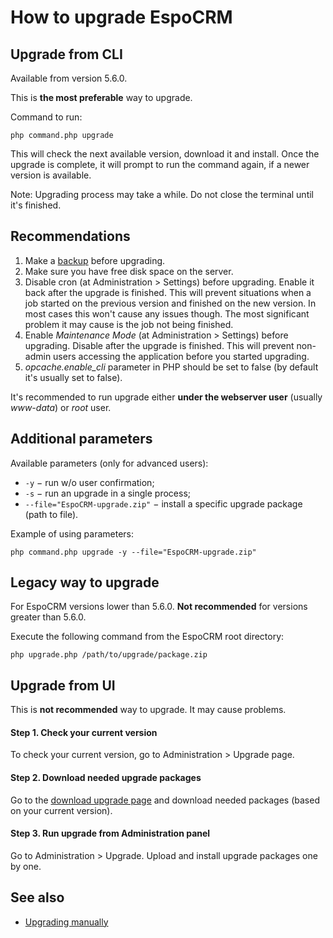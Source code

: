 # How to upgrade EspoCRM

## Upgrade from CLI

Available from version 5.6.0.

This is **the most preferable** way to upgrade.

Command to run:

```
php command.php upgrade
```

This will check the next available version, download it and install. Once the upgrade is complete, it will prompt to run the command again, if a newer version is available.

Note: Upgrading process may take a while. Do not close the terminal until it's finished.

## Recommendations

1. Make a [backup](backup-and-restore.md) before upgrading.
2. Make sure you have free disk space on the server.
3. Disable cron (at Administration > Settings) before upgrading. Enable it back after the upgrade is finished. This will prevent situations when a job started on the previous version and finished on the new version. In most cases this won't cause any issues though. The most significant problem it may cause is the job not being finished.
4. Enable *Maintenance Mode* (at Administration > Settings) before upgrading. Disable after the upgrade is finished. This will prevent non-admin users accessing the application before you started upgrading.
5. *opcache.enable_cli* parameter in PHP should be set to false (by default it's usually set to false).

It's recommended to run upgrade either **under the webserver user** (usually *www-data*) or *root* user.

## Additional parameters

Available parameters (only for advanced users):

- `-y` − run w/o user confirmation;
- `-s` − run an upgrade in a single process;
- `--file="EspoCRM-upgrade.zip"` − install a specific upgrade package (path to file).

Example of using parameters:

```
php command.php upgrade -y --file="EspoCRM-upgrade.zip"
```

## Legacy way to upgrade

For EspoCRM versions lower than 5.6.0. **Not recommended** for versions greater than 5.6.0.

Execute the following command from the EspoCRM root directory:

```
php upgrade.php /path/to/upgrade/package.zip
```

## Upgrade from UI

This is **not recommended** way to upgrade. It may cause problems.

#### Step 1. Check your current version

To check your current version, go to Administration > Upgrade page.

#### Step 2. Download needed upgrade packages

Go to the [download upgrade page](https://www.espocrm.com/download/upgrades/) and download needed packages (based on your current version).

#### Step 3. Run upgrade from Administration panel

Go to Administration > Upgrade. Upload and install upgrade packages one by one.

## See also

* [Upgrading manually](upgrading-manually.md)

